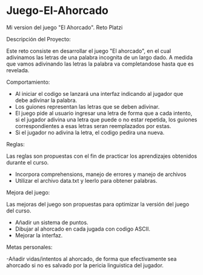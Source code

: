# Juego-El-Ahorcado
Mi version del juego "El Ahorcado". Reto Platzi

Descripción del Proyecto:

Este reto consiste en desarrollar el juego "El ahorcado", en el cual adivinamos las letras de una palabra incognita de un largo dado. A medida que vamos adivinando las letras la palabra va completandose hasta que es revelada.

Comportamiento:

- Al iniciar el codigo se lanzará una interfaz indicando al jugador que debe adivinar la palabra. 
- Los guiones representan las letras que se deben adivinar.
- El juego pide al usuario ingresar una letra de forma que a cada intento, si el jugador adivina una letra que puede o no estar repetida, los guiones correspondientes a esas     letras seran reemplazados por estas.
- Si el jugador no adivina la letra, el codigo pedira una nueva.

Reglas:

Las reglas son propuestas con el fin de practicar los aprendizajes obtenidos durante el curso.
- Incorpora comprehensions, manejo de errores y manejo de archivos
- Utilizar el archivo data.txt y leerlo para obtener palabras.

Mejora del juego:

Las mejoras del juego son propuestas para optimizar la versión del juego del curso.
- Añadir un sistema de puntos.
- Dibujar al ahorcado en cada jugada con codigo ASCII.
- Mejorar la interfaz.

Metas personales:

-Añadir vidas/intentos al ahorcado, de forma que efectivamente sea ahorcado si no es salvado por la pericia linguistica del jugador.
